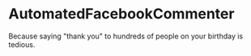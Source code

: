 # AutomatedFacebookCommenter
Because saying "thank you" to hundreds of people on your birthday is tedious.
